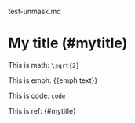 test-unmask.md

# My title (#mytitle)

This is math: ``\sqrt{2}``

This is emph: {{emph text}}

This is code: `code`

This is ref: {#mytitle}


